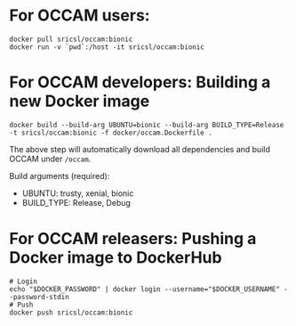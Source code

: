 
# For OCCAM users: #

```shell
docker pull sricsl/occam:bionic
docker run -v `pwd`:/host -it sricsl/occam:bionic
```

# For OCCAM developers: Building a new Docker image #

```shell
docker build --build-arg UBUNTU=bionic --build-arg BUILD_TYPE=Release -t sricsl/occam:bionic -f docker/occam.Dockerfile .

```

The above step will automatically download all dependencies and build OCCAM under `/occam`.

Build arguments (required):
- UBUNTU: trusty, xenial, bionic
- BUILD_TYPE: Release, Debug

# For OCCAM releasers: Pushing a Docker image to DockerHub #

```shell
# Login
echo "$DOCKER_PASSWORD" | docker login --username="$DOCKER_USERNAME" --password-stdin
# Push
docker push sricsl/occam:bionic
```
